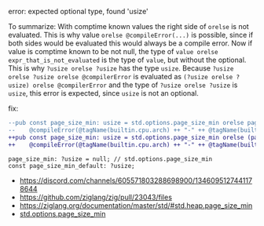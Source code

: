 error: expected optional type, found 'usize'

To summarize: With comptime known values the right side of `orelse` is not evaluated. This is why value `orelse @compileError(...)` is possible, since if both sides would be evaluated this would always be a compile error. Now if value is comptime known to be not null, the type of `value orelse expr_that_is_not_evaluated` is the type of `value`, but without the optional. This is why `?usize orelse ?usize` has the type `usize`. Because `?usize orelse ?usize orelse @compilerError` is evaluated as `(?usize orelse ?usize) orelse @compilerError` and the type  of `?usize orelse ?usize` is `usize`, this error is expected, since `usize` is not an optional.

fix:

```diff
--pub const page_size_min: usize = std.options.page_size_min orelse page_size_min_default orelse
--    @compileError(@tagName(builtin.cpu.arch) ++ "-" ++ @tagName(builtin.os.tag) ++ " has unknown page_size_min; populate std.options.page_size_min");
++pub const page_size_min: usize = std.options.page_size_min orelse (page_size_min_default orelse
++    @compileError(@tagName(builtin.cpu.arch) ++ "-" ++ @tagName(builtin.os.tag) ++ " has unknown page_size_min; populate std.options.page_size_min"));
```

```zig
page_size_min: ?usize = null; // std.options.page_size_min
const page_size_min_default: ?usize;
```

- <https://discord.com/channels/605571803288698900/1346095127441178644>
- <https://github.com/ziglang/zig/pull/23043/files>
- <https://ziglang.org/documentation/master/std/#std.heap.page_size_min>
- [std.options.page_size_min](https://github.com/ziglang/zig/blob/520c2bc9a30bbaddff8f2aab8bb8f8bde3fa3a51/lib/std/std.zig#L123)
